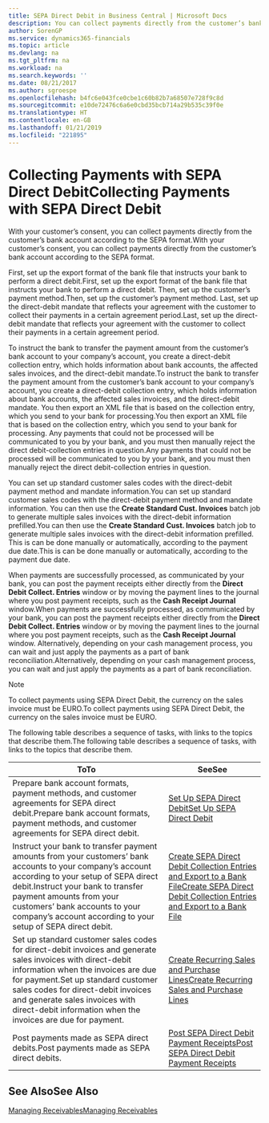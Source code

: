 ```yaml
---
title: SEPA Direct Debit in Business Central | Microsoft Docs
description: You can collect payments directly from the customer’s bank account according to the SEPA format.
author: SorenGP
ms.service: dynamics365-financials
ms.topic: article
ms.devlang: na
ms.tgt_pltfrm: na
ms.workload: na
ms.search.keywords: ''
ms.date: 08/21/2017
ms.author: sgroespe
ms.openlocfilehash: b4fc6e043fce0cbe1c60b82b7a68507e728f9c8d
ms.sourcegitcommit: e10de72476c6a6e0cbd35bcb714a29b535c39f0e
ms.translationtype: HT
ms.contentlocale: en-GB
ms.lasthandoff: 01/21/2019
ms.locfileid: "221895"
---
```

# <a name="collecting-payments-with-sepa-direct-debit"></a><span data-ttu-id="8a503-103">Collecting Payments with SEPA Direct Debit</span><span class="sxs-lookup"><span data-stu-id="8a503-103">Collecting Payments with SEPA Direct Debit</span></span>
<span data-ttu-id="8a503-104">With your customer’s consent, you can collect payments directly from the customer’s bank account according to the SEPA format.</span><span class="sxs-lookup"><span data-stu-id="8a503-104">With your customer’s consent, you can collect payments directly from the customer’s bank account according to the SEPA format.</span></span>  

 <span data-ttu-id="8a503-105">First, set up the export format of the bank file that instructs your bank to perform a direct debit.</span><span class="sxs-lookup"><span data-stu-id="8a503-105">First, set up the export format of the bank file that instructs your bank to perform a direct debit.</span></span> <span data-ttu-id="8a503-106">Then, set up the customer’s payment method.</span><span class="sxs-lookup"><span data-stu-id="8a503-106">Then, set up the customer’s payment method.</span></span> <span data-ttu-id="8a503-107">Last, set up the direct-debit mandate that reflects your agreement with the customer to collect their payments in a certain agreement period.</span><span class="sxs-lookup"><span data-stu-id="8a503-107">Last, set up the direct-debit mandate that reflects your agreement with the customer to collect their payments in a certain agreement period.</span></span>  

 <span data-ttu-id="8a503-108">To instruct the bank to transfer the payment amount from the customer’s bank account to your company’s account, you create a direct-debit collection entry, which holds information about bank accounts, the affected sales invoices, and the direct-debit mandate.</span><span class="sxs-lookup"><span data-stu-id="8a503-108">To instruct the bank to transfer the payment amount from the customer’s bank account to your company’s account, you create a direct-debit collection entry, which holds information about bank accounts, the affected sales invoices, and the direct-debit mandate.</span></span> <span data-ttu-id="8a503-109">You then export an XML file that is based on the collection entry, which you send to your bank for processing.</span><span class="sxs-lookup"><span data-stu-id="8a503-109">You then export an XML file that is based on the collection entry, which you send to your bank for processing.</span></span> <span data-ttu-id="8a503-110">Any payments that could not be processed will be communicated to you by your bank, and you must then manually reject the direct debit-collection entries in question.</span><span class="sxs-lookup"><span data-stu-id="8a503-110">Any payments that could not be processed will be communicated to you by your bank, and you must then manually reject the direct debit-collection entries in question.</span></span>  

 <span data-ttu-id="8a503-111">You can set up standard customer sales codes with the direct-debit payment method and mandate information.</span><span class="sxs-lookup"><span data-stu-id="8a503-111">You can set up standard customer sales codes with the direct-debit payment method and mandate information.</span></span> <span data-ttu-id="8a503-112">You can then use the **Create Standard Cust. Invoices** batch job to generate multiple sales invoices with the direct-debit information prefilled.</span><span class="sxs-lookup"><span data-stu-id="8a503-112">You can then use the **Create Standard Cust. Invoices** batch job to generate multiple sales invoices with the direct-debit information prefilled.</span></span> <span data-ttu-id="8a503-113">This is can be done manually or automatically, according to the payment due date.</span><span class="sxs-lookup"><span data-stu-id="8a503-113">This is can be done manually or automatically, according to the payment due date.</span></span>  

 <span data-ttu-id="8a503-114">When payments are successfully processed, as communicated by your bank, you can post the payment receipts either directly from the **Direct Debit Collect. Entries** window or by moving the payment lines to the journal where you post payment receipts, such as the **Cash Receipt Journal** window.</span><span class="sxs-lookup"><span data-stu-id="8a503-114">When payments are successfully processed, as communicated by your bank, you can post the payment receipts either directly from the **Direct Debit Collect. Entries** window or by moving the payment lines to the journal where you post payment receipts, such as the **Cash Receipt Journal** window.</span></span> <span data-ttu-id="8a503-115">Alternatively, depending on your cash management process, you can wait and just apply the payments as a part of bank reconciliation.</span><span class="sxs-lookup"><span data-stu-id="8a503-115">Alternatively, depending on your cash management process, you can wait and just apply the payments as a part of bank reconciliation.</span></span>  

> [!NOTE]  
>  <span data-ttu-id="8a503-116">To collect payments using SEPA Direct Debit, the currency on the sales invoice must be EURO.</span><span class="sxs-lookup"><span data-stu-id="8a503-116">To collect payments using SEPA Direct Debit, the currency on the sales invoice must be EURO.</span></span>  

 <span data-ttu-id="8a503-117">The following table describes a sequence of tasks, with links to the topics that describe them.</span><span class="sxs-lookup"><span data-stu-id="8a503-117">The following table describes a sequence of tasks, with links to the topics that describe them.</span></span>   

|<span data-ttu-id="8a503-118">**To**</span><span class="sxs-lookup"><span data-stu-id="8a503-118">**To**</span></span>|<span data-ttu-id="8a503-119">**See**</span><span class="sxs-lookup"><span data-stu-id="8a503-119">**See**</span></span>|  
|------------|-------------|  
|<span data-ttu-id="8a503-120">Prepare bank account formats, payment methods, and customer agreements for SEPA direct debit.</span><span class="sxs-lookup"><span data-stu-id="8a503-120">Prepare bank account formats, payment methods, and customer agreements for SEPA direct debit.</span></span>|[<span data-ttu-id="8a503-121">Set Up SEPA Direct Debit</span><span class="sxs-lookup"><span data-stu-id="8a503-121">Set Up SEPA Direct Debit</span></span>](finance-how-to-set-up-sepa-direct-debit.md)|  
|<span data-ttu-id="8a503-122">Instruct your bank to transfer payment amounts from your customers’ bank accounts to your company’s account according to your setup of SEPA direct debit.</span><span class="sxs-lookup"><span data-stu-id="8a503-122">Instruct your bank to transfer payment amounts from your customers’ bank accounts to your company’s account according to your setup of SEPA direct debit.</span></span>|[<span data-ttu-id="8a503-123">Create SEPA Direct Debit Collection Entries and Export to a Bank File</span><span class="sxs-lookup"><span data-stu-id="8a503-123">Create SEPA Direct Debit Collection Entries and Export to a Bank File</span></span>](finance-how-create-sepa-direct-debit-collection-entries-export-bank-file.md)|  
|<span data-ttu-id="8a503-124">Set up standard customer sales codes for direct-debit invoices and generate sales invoices with direct-debit information when the invoices are due for payment.</span><span class="sxs-lookup"><span data-stu-id="8a503-124">Set up standard customer sales codes for direct-debit invoices and generate sales invoices with direct-debit information when the invoices are due for payment.</span></span>|[<span data-ttu-id="8a503-125">Create Recurring Sales and Purchase Lines</span><span class="sxs-lookup"><span data-stu-id="8a503-125">Create Recurring Sales and Purchase Lines</span></span>](sales-how-work-standard-lines.md)|  
|<span data-ttu-id="8a503-126">Post payments made as SEPA direct debits.</span><span class="sxs-lookup"><span data-stu-id="8a503-126">Post payments made as SEPA direct debits.</span></span>|[<span data-ttu-id="8a503-127">Post SEPA Direct Debit Payment Receipts</span><span class="sxs-lookup"><span data-stu-id="8a503-127">Post SEPA Direct Debit Payment Receipts</span></span>](finance-how-to-post-sepa-direct-debit-payment-receipts.md)|  

## <a name="see-also"></a><span data-ttu-id="8a503-128">See Also</span><span class="sxs-lookup"><span data-stu-id="8a503-128">See Also</span></span>  
[<span data-ttu-id="8a503-129">Managing Receivables</span><span class="sxs-lookup"><span data-stu-id="8a503-129">Managing Receivables</span></span>](receivables-manage-receivables.md)
